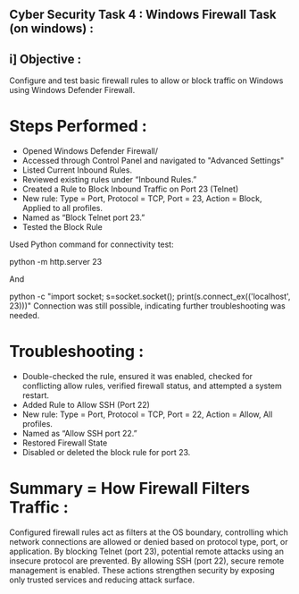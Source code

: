 ## Cyber Security Task 4 : Windows Firewall Task (on windows) :

## i] Objective :

Configure and test basic firewall rules to allow or block traffic on Windows using Windows Defender Firewall.

# Steps Performed :
  
- Opened Windows Defender Firewall/
- Accessed through Control Panel and navigated to "Advanced Settings"
- Listed Current Inbound Rules.
- Reviewed existing rules under “Inbound Rules.”
- Created a Rule to Block Inbound Traffic on Port 23 (Telnet)
- New rule: Type = Port, Protocol = TCP, Port = 23, Action = Block, Applied to all profiles.
- Named as “Block Telnet port 23.”
- Tested the Block Rule

Used Python command for connectivity test:

python -m http.server 23

And

python -c "import socket; s=socket.socket(); print(s.connect_ex(('localhost', 23)))"
Connection was still possible, indicating further troubleshooting was needed.

# Troubleshooting :

- Double-checked the rule, ensured it was enabled, checked for conflicting allow rules, verified firewall status, and attempted a system restart.
- Added Rule to Allow SSH (Port 22)
- New rule: Type = Port, Protocol = TCP, Port = 22, Action = Allow, All profiles.
- Named as “Allow SSH port 22.”
- Restored Firewall State
- Disabled or deleted the block rule for port 23.

# Summary =  How Firewall Filters Traffic :

Configured firewall rules act as filters at the OS boundary, controlling which network connections are allowed or denied based on protocol type, port, or application. By blocking Telnet (port 23), potential remote attacks using an insecure protocol are prevented. By allowing SSH (port 22), secure remote management is enabled. These actions strengthen security by exposing only trusted services and reducing attack surface.







